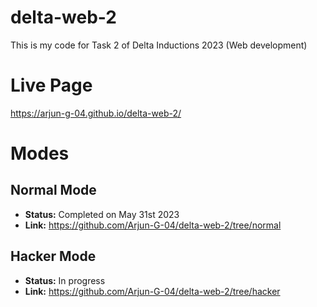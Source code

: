 # delta-web-2
This is my code for Task 2 of Delta Inductions 2023 (Web development)

# Live Page
https://arjun-g-04.github.io/delta-web-2/

# Modes

## Normal Mode

- **Status:** Completed on May 31st 2023
- **Link:** https://github.com/Arjun-G-04/delta-web-2/tree/normal

## Hacker Mode
- **Status:** In progress
- **Link:** https://github.com/Arjun-G-04/delta-web-2/tree/hacker